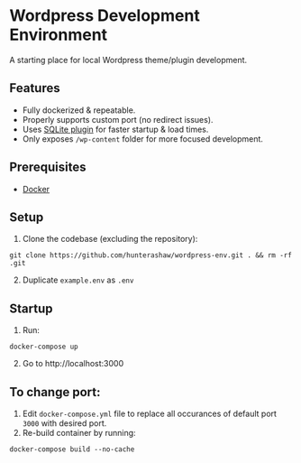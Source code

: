 # Wordpress Development Environment

A starting place for local Wordpress theme/plugin development.

## Features

- Fully dockerized & repeatable.
- Properly supports custom port (no redirect issues).
- Uses [SQLite plugin](https://github.com/aaemnnosttv/wp-sqlite-db) for faster startup & load times.
- Only exposes `/wp-content` folder for more focused development.

## Prerequisites

- [Docker](https://www.docker.com/products/docker-desktop/)

## Setup

1. Clone the codebase (excluding the repository):
```
git clone https://github.com/hunterashaw/wordpress-env.git . && rm -rf .git
```
2. Duplicate `example.env` as `.env`

## Startup

1. Run:
```
docker-compose up
```
2. Go to http://localhost:3000

## To change port:

1. Edit `docker-compose.yml` file to replace all occurances of default port `3000` with desired port.
2. Re-build container by running:
```
docker-compose build --no-cache
```